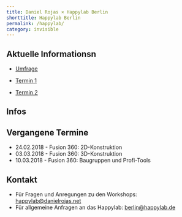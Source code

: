 ```yaml
---
title: Daniel Rojas × Happylab Berlin
shorttitle: Happylab Berlin
permalink: /happylab/
category: invisible
---
```

## Aktuelle Informationsn

* [Umfrage](https://goo.gl/forms/UkmXidcZ80N0iU253)

* [Termin 1](http://google.com)
* [Termin 2](http://bing.com)

## Infos



## Vergangene Termine

* 24.02.2018 - Fusion 360: 2D-Konstruktion
* 03.03.2018 - Fusion 360: 3D-Konstruktion
* 10.03.2018 - Fusion 360: Baugruppen und Profi-Tools

## Kontakt

* Für Fragen und Anregungen zu den Workshops:
  <happylab@danielrojas.net>
* Für allgemeine Anfragen an das Happylab:
  <berlin@happylab.de>
